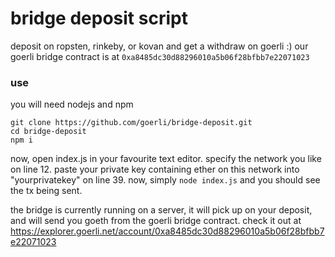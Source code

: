# bridge deposit script
deposit on ropsten, rinkeby, or kovan and get a withdraw on goerli :) our goerli bridge contract is at `0xa8485dc30d88296010a5b06f28bfbb7e22071023`

### use
you will need nodejs and npm
```
git clone https://github.com/goerli/bridge-deposit.git
cd bridge-deposit
npm i
```

now, open index.js in your favourite text editor. specify the network you like on line 12. paste your private key containing ether on this network into "yourprivatekey" on line 39. now, simply `node index.js` and you should see the tx being sent.

the bridge is currently running on a server, it will pick up on your deposit, and will send you goeth from the goerli bridge contract. check it out at https://explorer.goerli.net/account/0xa8485dc30d88296010a5b06f28bfbb7e22071023
